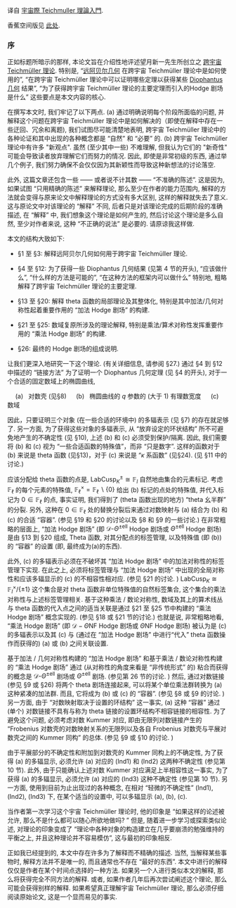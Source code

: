 
译自 [宇宙際 Teichmuller 理論入門](https://www.kurims.kyoto-u.ac.jp/~yuichiro/introduction_to_inter-universal_teichmuller_theory.pdf).

香蕉空间版见 [此处](https://www.bananaspace.org/wiki/用户:Kokic/宇宙際_Teichmuller_理論入門/序). 


### 序

正如标题所暗示的那样, 本论文旨在介绍性地评述望月新一先生所创立之 [跨宇宙 Teichmüller 理论](https://ncatlab.org/nlab/show/inter-universal+Teichm%C3%BCller+theory). 特别是, “[远阿贝尔几何](https://ncatlab.org/nlab/show/anabelian+geometry) 在跨宇宙 Teichmüller 理论中是如何使用的”, “在跨宇宙 Teichmüller 理论中可以证明哪些定理以获得某些  [Diophantus 几何](https://encyclopediaofmath.org/wiki/Diophantine_geometry) 结果”, “为了获得跨宇宙 Teichmüller 理论的主要定理而引入的Hodge 剧场是什么” 这些要点是本文内容的核心.

在撰写本文时, 我们牢记了以下两点. (a) 通过明确说明每个阶段所面临的问题, 并解释这个问题在跨宇宙 Teichmüller 理论中是如何解决的（即使在解释中存在一些迂回、冗余和离题), 我们试图尽可能清楚地表明, 跨宇宙 Teichmüller 理论中的各种论证和其中出现的各种概念都是 “自然” 和 “必要” 的. (b) 跨宇宙 Teichmüller 理论中有许多 "新观点". 虽然 (至少其中一些) 不难理解, 但我认为它们的 "新奇性" 可能会导致读者放弃理解它们而努力的情况. 因此, 即使是非常初级的东西, 通过举几个例子, 我们努力确保不会仅仅因为其新颖性而导致这种新想法的讨论落空. 

此外, 这篇文章还包含一些 —— 或者说不计其数 —— “不准确的陈述”.  这是因为, 如果试图 “只用精确的陈述” 来解释理论, 那么至少在作者的能力范围内, 解释的方法就会变得与原来论文中解释理论的方式没有多大区别, 这样的解释就失去了意义. 这与原论文中对该理论的 “解释” 不同, 后者只是对该理论完成的后期阶段的准确描述, 在 “解释” 中, 我们想象这个理论是如何产生的, 然后讨论这个理论是多么自然, 至少对作者来说, 这种 “不正确的说法” 是必要的. 请原谅我这样做.

本文的结构大致如下: 

- §1 至 §3: 解释远阿贝尔几何如何用于跨宇宙 Teichmüller 理论.

- §4 至 §12: 为了获得一些 Diophantus 几何结果 (见第 4 节的开头), “应该做什么”, “什么样的方法是可能的”, “在这种方法的框架内可以做什么” 特别地, 粗略解释了跨宇宙 Teichmüller 理论的主要定理.

- §13 至 §20: 解释 theta 函数的局部理论及其整体化, 特别是其中加法/几何对称性起着重要作用的 “加法 Hodge 剧场” 的构建. 

- §21 至 §25: 数域复原所涉及的理论解释, 特别是乘法/算术对称性发挥重要作用的 “乘法 Hodge 剧场” 的构建.

- §26: 最终的 Hodge 剧场的组成说明.


让我们更深入地研究一下这个理论. (有关详细信息, 请参阅 §27.) 通过 §4 到 §12 中描述的 “链接方法” 为了证明一个 Diophantus 几何定理 (见 §4 的开头), 对于一个合适的固定数域上的椭圆曲线, 

&emsp; (a) &nbsp; 对数壳 (见§8)
&emsp; (b) &nbsp; 椭圆曲线的 $q$ 参数的 (大于 $1$) 有理数宽度
&emsp; (c) &nbsp; 数域


因此，只要证明三个对象 (在一些合适的环境中) 的多辐表示 (见 §7) 的存在就足够了. 另一方面, 为了获得这些对象的多辐表示, 从 “放弃设定的环状结构” 所不可避免地产生的不确定性 (见 §10), 上述 (b) 和 (c) 必须受到保护/隔离. 因此, 我们需要将 (b) 和 (c) 视为 “一些合适函数的特殊值”，而非 “只是数字”. 这样的函数对于 (b) 来说是 theta 函数 (见§13)，对于 (c) 来说是 “$\kappa$ 系函数” (见§24). (见 §11 中的讨论.)

应该分配给 theta 函数的点是, $\text{LabCusp}^\pm_K\cong\mathbb{F}_l$ 自然地由集合的元素标记. 考虑 $\mathbb{F}_\ell$ 的每个元素的特殊值, $\mathbb{F}_\ell^\times=\mathbb{F}_\ell\backslash\{0\}$ 给出 (b) 标记的点处的特殊值, 并代入标记为 $0\in\mathbb{F}_\ell$ 的点, 事实证明, 我们得到了 (theta 函数出现的地方) “theta 幺半群” 的分裂. 另外, 这种在 $0\in\mathbb{F}_\ell$ 处的替换分裂后来通过对数映射与 (a) 结合为 (b) 和 (c) 的合适 “容器”. (参见 §19 和 §20 的讨论以及 §8 和 §9 的一些讨论.) 在非常粗略的层面上, “加法 Hodge 剧场” (即 $\mathcal{D}\text{-}\Theta^{\pm\text{ell}}$ Hodge 剧场或 $\Theta^{\pm\text{ell}}$ Hodge 剧场) 是由 §13 到 §20 组成, Theta 函数, 对其分配点的标签管理, 以及特殊值 (即 (b)) 的 “容器” 的设置 (即, 最终成为(a)的东西).

此外, (c) 的多辐表示必须在不破坏其 “加法 Hodge 剧场” 中的加法对称性的标签管理下实现. 在此之上, 必须将标签管理与 “加法 Hodge 剧场” 中出现的全局对称性和应该多辐显示的 (c) 的不相容性相对应. (参见 §21 的讨论. ) $\text{LabCusp}_K \cong \mathbb{F}^\times_l/\{\pm1\}$ 这个集合是对 theta 函数非单位特殊值的自然标签集合, 这个集合的乘法对称性与上述标签管理相关. 基于这种乘法 / 数论对称性, 数域及其上的算术线丛与 theta 函数的代入点之间的适当关联是通过 §21 至 §25 节中构建的 “乘法 Hodge 剧场” 概念实现的. (参见 §18 或 §21 节的讨论.) 也就是说, 非常粗略地看, “乘法 Hodge 剧场” (即 $\mathcal{D}-\Theta\text{NF Hodge}$ 剧场或 $\Theta\text{NF Hodge}$ 剧场) 被认为是 (c) 的多辐表示以及其 (c) 与 (通过在 “加法 Hodge 剧场” 中进行“代入” theta 函数操作而获得的) (a) 或 (b) 之间关联设置.

基于加法 / 几何对称性构建的 “加法 Hodge 剧场” 和基于乘法 / 数论对称性构建的 “乘法 Hodge 剧场” 通过 (从对称性的角度来看是 “非传统形式” 的) 粘合而获得的概念是 $\mathcal{D}\text{-}\Theta^{\pm\text{ell}}$ 剧场或 $\Theta^{\pm\text{ell}}$ 剧场. (参见第 26 节的讨论. ) 然后, 通过对数链接 (参见 §9 或 §26) 将两个 theta 剧场连接起来, 可以将某个单位乘法群转换为 (a) 这种紧凑的加法群. 
而且, 它将成为 (b) 或 (c) 的 “容器”. (参见 §8 或 §9 的讨论. ) 另一方面, 由于 “对数映射取决于设置的环结构” 这一事实, (a) 这种 “容器” 通过 (单个) 对数链接不具有与称为 theta 链接的设置环结构不相容链接的相容性. 为了避免这个问题, 必须考虑对数 Kummer 对应, 即由无限列对数链接产生的 “Frobenius 对数壳的对数映射关系的无限列以及各自 Frobenius 对数壳与平展对数壳之间的 Kummer 同构” 的总体. (参见 §9 或 §10 的讨论. )

由于平展部分的不确定性和附加到对数壳的 Kummer 同构上的不确定性, 为了获得 (a) 的多辐显示, 必须允许 (a) 对应的 (Ind1) 和 (Ind2) 这两种不确定性 (参见第 10 节). 此外, 由于只能确认上述对数 Kummer 对应满足上半相容性这一事实, 为了获得 (a) 的多辐显示, 必须允许 (a) 对应的 (Ind3) 这种不确定性 (参见第 10 节). 另一方面, 使用到目前为止出现过的各种概念, 在相对 “轻微的不确定性” (Ind1), (Ind2), (Ind3) 下, 在某个适当的设置中, 可以多辐显示 (a), (b), (c).

当作者第一次学习这个宇宙 Teichmüller 理论时, 他的印象是 “如果这样的论述被允许, 那么不是什么都可以随心所欲地做吗? ” 但是, 随着进一步学习或探索类似论述, 对理论的印象变成了 “理论中各种对象的构造建立在几乎要崩溃的勉强维持的平衡之上, 并且这种理论并不容易模仿”, 这与最初的印象相反.

正如我已经提到的, 本文中存在许多为了解释而不精确的描述. 当然, 当解释某些事物时, 解释方法并不是唯一的, 而且通常也不存在 “最好的东西”. 本文中进行的解释仅仅是作者在某个时间点选择的一种方法. 如果另一个人进行类似本文的解释, 那么将获得完全不同方法的解释. 或者, 如果作者几年后再次尝试阐述这个理论, 那么可能会获得别样的解释. 如果希望真正理解宇宙 Teichmüller 理论, 那么必须仔细阅读原始论文, 这是一个显而易见的事实.


